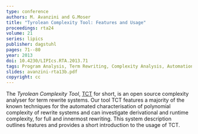 ```yaml
---
type: conference
authors: M. Avanzini and G.Moser
title: "Tyrolean Complexity Tool: Features and Usage"
proceedings: rta24
volume: 21
series: lipics
publisher: dagstuhl
pages: 71--80
year: 2013
doi: 10.4230/LIPIcs.RTA.2013.71
tags: Program Analysis, Term Rewriting, Complexity Analysis, Automation, TCT, Runtime Complexity Analysis
slides: avanzini-rta13b.pdf
copyright: cc
---
```


The *Tyrolean Complexity Tool*, [TCT](http://cl-informatik.uibk.ac.at/software/tct) for short,
is an open source complexity analyser for term rewrite systems.
Our tool TCT features a majority of the known techniques for the automated
characterisation of polynomial complexity of rewrite systems
and can investigate derivational and
runtime complexity, for full and innermost rewriting.
This system description outlines features and provides a short introduction to the usage of TCT.
